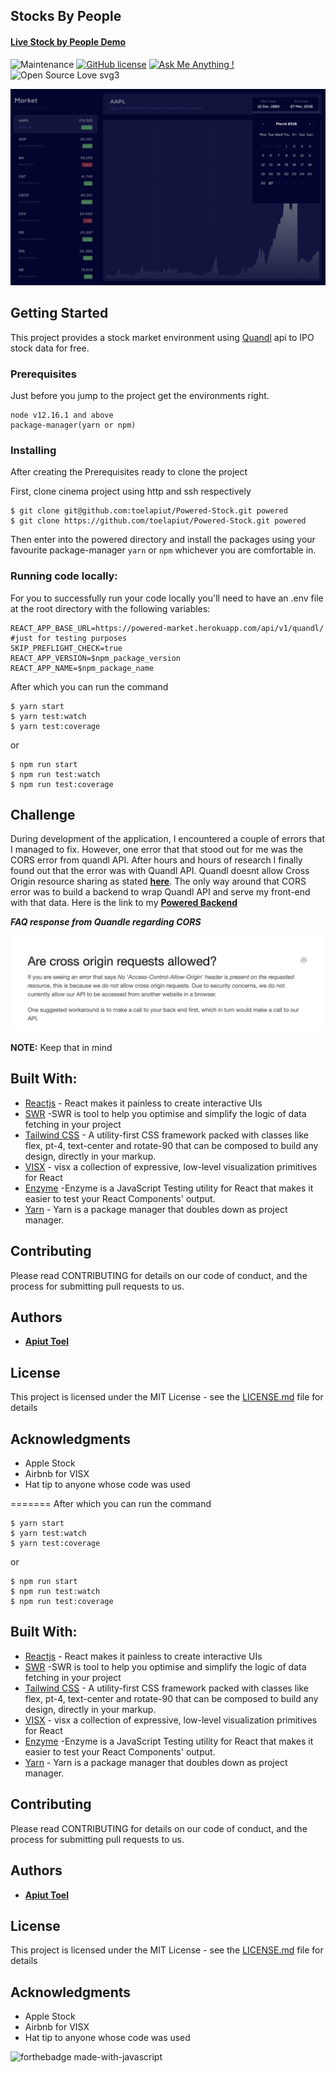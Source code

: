 
###

## Stocks By People

#### [Live Stock by People  Demo ](https://powered-stocks.netlify.app/)
 
![Maintenance](https://img.shields.io/badge/Maintained%3F-yes-green.svg)
[![GitHub license](https://img.shields.io/github/license/Naereen/StrapDown.js.svg)](https://github.com/toelapiut/Powered-Stock/blob/develop/LICENSE)
[![Ask Me Anything !](https://img.shields.io/badge/Ask%20me-anything-1abc9c.svg)](https://GitHub.com/toelapiut)
![Open Source Love svg3](https://badges.frapsoft.com/os/v3/open-source.svg?v=103)


![](./src/assets/images/screenshots/calendar.png)

## Getting Started
This project provides a stock market environment using [Quandl](https://quandl.com) api to IPO stock data for free.

### Prerequisites
Just before you jump to the project get the environments right.

```
node v12.16.1 and above
package-manager(yarn or npm)
```

### Installing

After creating the Prerequisites ready to clone the project

First, clone cinema project using http and ssh respectively

```
$ git clone git@github.com:toelapiut/Powered-Stock.git powered
$ git clone https://github.com/toelapiut/Powered-Stock.git powered
```

Then enter into the powered directory and install the packages using your favourite package-manager ```yarn``` or 
```npm``` whichever you are comfortable in.

### Running code locally:
For you to successfully run your code locally you'll need to have an .env file at the root directory with the following variables:
```dotenv
REACT_APP_BASE_URL=https://powered-market.herokuapp.com/api/v1/quandl/ #just for testing purposes 
SKIP_PREFLIGHT_CHECK=true
REACT_APP_VERSION=$npm_package_version
REACT_APP_NAME=$npm_package_name
```

After which you can run the command 

```
$ yarn start
$ yarn test:watch
$ yarn test:coverage
```

or 

```
$ npm run start
$ npm run test:watch
$ npm run test:coverage
```

## Challenge
 During development of the application, I encountered a couple of errors that I managed to fix. However, one error that 
 that stood out for me was the CORS error from quandl API. After hours and hours of research I finally found out that the 
 error was with Quandl API. Quandl doesnt allow Cross Origin resource sharing  as stated [**here**](https://help.quandl.com/article/368-are-cross-origin-requests-allowed).
 The only way around that CORS error was to build a backend to wrap Quandl API and serve my front-end with that data.
 Here is the link to my [**Powered Backend**](https://github.com/toelapiut/powered-backend)
 
 ***FAQ response from Quandle regarding CORS***
 
![](./src/assets/images/screenshots/error.png)

**NOTE:** Keep that in mind
## Built With:

* [Reactjs](https://reactjs.org/) - React makes it painless to create interactive UIs
* [SWR](https://swr.vercel.app/) -SWR  is tool to help you optimise and simplify the logic of data fetching in your project
* [Tailwind CSS](https://tailwindcss.com/) - A utility-first CSS framework packed with classes like flex, pt-4, text-center and rotate-90 that can be composed to build any design, directly in your markup.
* [VISX](https://airbnb.io/visx) - visx a collection of expressive, low-level visualization primitives for React
* [Enzyme](https://enzymejs.github.io/enzyme/) -Enzyme is a JavaScript Testing utility for React that makes it easier to test your React Components' output.
* [Yarn](https://yarnpkg.com/) - Yarn is a package manager that doubles down as project manager. 

## Contributing

Please read CONTRIBUTING for details on our code of conduct, and the process for submitting pull requests to us.


## Authors

* **[Apiut Toel](https://github.com/toelapiut)**


## License

This project is licensed under the MIT License - see the [LICENSE.md](LICENSE) file for details

## Acknowledgments

* Apple Stock
* Airbnb for VISX
* Hat tip to anyone whose code was used


=======
After which you can run the command 

```
$ yarn start
$ yarn test:watch
$ yarn test:coverage
```

or 

```
$ npm run start
$ npm run test:watch
$ npm run test:coverage
```
## Built With:

* [Reactjs](https://reactjs.org/) - React makes it painless to create interactive UIs
* [SWR](https://swr.vercel.app/) -SWR  is tool to help you optimise and simplify the logic of data fetching in your project
* [Tailwind CSS](https://tailwindcss.com/) - A utility-first CSS framework packed with classes like flex, pt-4, text-center and rotate-90 that can be composed to build any design, directly in your markup.
* [VISX](https://airbnb.io/visx) - visx a collection of expressive, low-level visualization primitives for React
* [Enzyme](https://enzymejs.github.io/enzyme/) -Enzyme is a JavaScript Testing utility for React that makes it easier to test your React Components' output.
* [Yarn](https://yarnpkg.com/) - Yarn is a package manager that doubles down as project manager. 

## Contributing

Please read CONTRIBUTING for details on our code of conduct, and the process for submitting pull requests to us.

## Authors

* **[Apiut Toel](https://github.com/toelapiut)**


## License

This project is licensed under the MIT License - see the [LICENSE.md](LICENSE) file for details

## Acknowledgments

* Apple Stock
* Airbnb for VISX
* Hat tip to anyone whose code was used

![forthebadge made-with-javascript](http://ForTheBadge.com/images/badges/made-with-javascript.svg)
